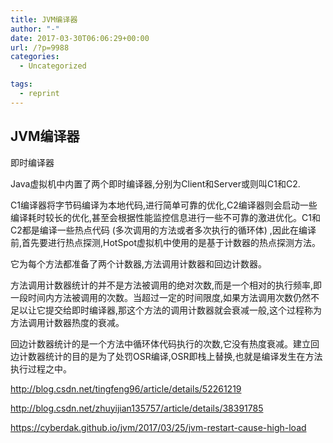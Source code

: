 ```yaml
---
title: JVM编译器
author: "-"
date: 2017-03-30T06:06:29+00:00
url: /?p=9988
categories:
  - Uncategorized

tags:
  - reprint
---
```

## JVM编译器
即时编译器

Java虚拟机中内置了两个即时编译器,分别为Client和Server或则叫C1和C2.
  
C1编译器将字节码编译为本地代码,进行简单可靠的优化,C2编译器则会启动一些编译耗时较长的优化,甚至会根据性能监控信息进行一些不可靠的激进优化。C1和C2都是编译一些热点代码 (多次调用的方法或者多次执行的循环体) ,因此在编译前,首先要进行热点探测,HotSpot虚拟机中使用的是基于计数器的热点探测方法。
  
它为每个方法都准备了两个计数器,方法调用计数器和回边计数器。
  
方法调用计数器统计的并不是方法被调用的绝对次数,而是一个相对的执行频率,即一段时间内方法被调用的次数。当超过一定的时间限度,如果方法调用次数仍然不足以让它提交给即时编译器,那这个方法的调用计数器就会衰减一般,这个过程称为方法调用计数器热度的衰减。
  
回边计数器统计的是一个方法中循环体代码执行的次数,它没有热度衰减。建立回边计数器统计的目的是为了处罚OSR编译,OSR即栈上替换,也就是编译发生在方法执行过程之中。

http://blog.csdn.net/tingfeng96/article/details/52261219

http://blog.csdn.net/zhuyijian135757/article/details/38391785
  
https://cyberdak.github.io/jvm/2017/03/25/jvm-restart-cause-high-load